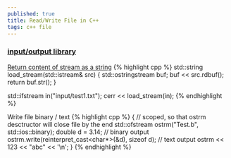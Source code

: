 ```yaml
---
published: true
title: Read/Write File in C++
tags: c++ file
---
```

### [input/output library](https://en.cppreference.com/w/cpp/io/basic_ofstream)

[Return content of stream as a string](http://wordaligned.org/articles/cpp-streambufs)
{% highlight cpp %}
std::string load_stream(std::istream& src)
{
    std::ostringstream buf;
    buf << src.rdbuf();
    return buf.str();
}

std::ifstream in("input/test1.txt");
cerr << load_stream(in);
{% endhighlight %}

Write file binary / text
{% highlight cpp %}
{   // scoped, so that ostrm desctructor will close file by the end
    std::ofstream ostrm("Test.b", std::ios::binary);
    double d = 3.14;
    // binary output
    ostrm.write(reinterpret_cast<char*>(&d), sizeof d); 
    // text output
    ostrm << 123 << "abc" << '\n';
}
{% endhighlight %}
